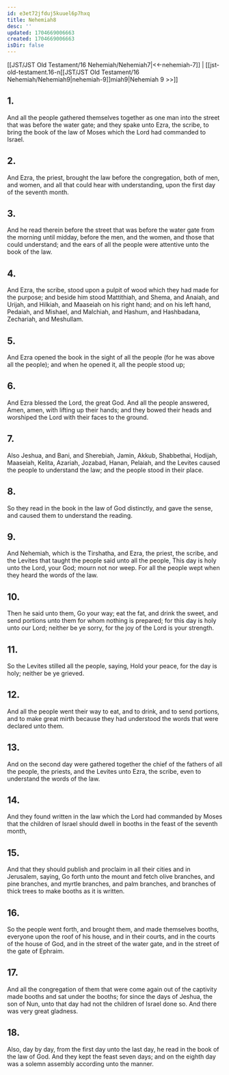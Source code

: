 ```yaml
---
id: e3et72jfduj5kuuel6p7hxq
title: Nehemiah8
desc: ''
updated: 1704669006663
created: 1704669006663
isDir: false
---
```

[[JST/JST Old Testament/16 Nehemiah/Nehemiah7|<<-nehemiah-7]] | [[jst-old-testament.16-n[[JST/JST Old Testament/16 Nehemiah/Nehemiah9|nehemiah-9]]miah9|Nehemiah 9 >>]]
## 1.
And all the people gathered themselves together as one man into the street that was before the water gate; and they spake unto Ezra, the scribe, to bring the book of the law of Moses which the Lord had commanded to Israel.
## 2.
And Ezra, the priest, brought the law before the congregation, both of men, and women, and all that could hear with understanding, upon the first day of the seventh month.
## 3.
And he read therein before the street that was before the water gate from the morning until midday, before the men, and the women, and those that could understand; and the ears of all the people were attentive unto the book of the law.
## 4.
And Ezra, the scribe, stood upon a pulpit of wood which they had made for the purpose; and beside him stood Mattithiah, and Shema, and Anaiah, and Urijah, and Hilkiah, and Maaseiah on his right hand; and on his left hand, Pedaiah, and Mishael, and Malchiah, and Hashum, and Hashbadana, Zechariah, and Meshullam.
## 5.
And Ezra opened the book in the sight of all the people (for he was above all the people); and when he opened it, all the people stood up;
## 6.
And Ezra blessed the Lord, the great God. And all the people answered, Amen, amen, with lifting up their hands; and they bowed their heads and worshiped the Lord with their faces to the ground.
## 7.
Also Jeshua, and Bani, and Sherebiah, Jamin, Akkub, Shabbethai, Hodijah, Maaseiah, Kelita, Azariah, Jozabad, Hanan, Pelaiah, and the Levites caused the people to understand the law; and the people stood in their place.
## 8.
So they read in the book in the law of God distinctly, and gave the sense, and caused them to understand the reading.
## 9.
And Nehemiah, which is the Tirshatha, and Ezra, the priest, the scribe, and the Levites that taught the people said unto all the people, This day is holy unto the Lord, your God; mourn not nor weep. For all the people wept when they heard the words of the law.
## 10.
Then he said unto them, Go your way; eat the fat, and drink the sweet, and send portions unto them for whom nothing is prepared; for this day is holy unto our Lord; neither be ye sorry, for the joy of the Lord is your strength.
## 11.
So the Levites stilled all the people, saying, Hold your peace, for the day is holy; neither be ye grieved.
## 12.
And all the people went their way to eat, and to drink, and to send portions, and to make great mirth because they had understood the words that were declared unto them.
## 13.
And on the second day were gathered together the chief of the fathers of all the people, the priests, and the Levites unto Ezra, the scribe, even to understand the words of the law.
## 14.
And they found written in the law which the Lord had commanded by Moses that the children of Israel should dwell in booths in the feast of the seventh month,
## 15.
And that they should publish and proclaim in all their cities and in Jerusalem, saying, Go forth unto the mount and fetch olive branches, and pine branches, and myrtle branches, and palm branches, and branches of thick trees to make booths as it is written.
## 16.
So the people went forth, and brought them, and made themselves booths, everyone upon the roof of his house, and in their courts, and in the courts of the house of God, and in the street of the water gate, and in the street of the gate of Ephraim.
## 17.
And all the congregation of them that were come again out of the captivity made booths and sat under the booths; for since the days of Jeshua, the son of Nun, unto that day had not the children of Israel done so. And there was very great gladness.
## 18.
Also, day by day, from the first day unto the last day, he read in the book of the law of God. And they kept the feast seven days; and on the eighth day was a solemn assembly according unto the manner.

